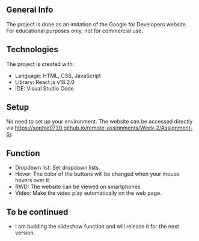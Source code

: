 ## General Info

The project is done as an imitation of the Google for Developers website.
For educational purposes only, not for commercial use.

## Technologies

The project is created with:

- Language: HTML, CSS, JavaScript
- Library: React.js v18.2.0
- IDE: Visual Studio Code

## Setup

No need to set up your environment. The website can be accessed directly via https://sophie0730.github.io/remote-assignments/Week-2/Assignment-6/.

## Function

- Dropdown list: Set dropdown lists.
- Hover: The color of the buttons will be changed when your mouse hovers over it.
- RWD: The website can be viewed on smartphones.
- Video: Make the video play automatically on the web page.

## To be continued

- I am building the slideshow function and will release it for the next version.
